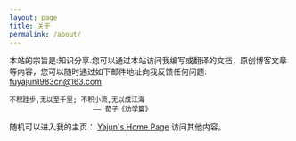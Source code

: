 ```yaml
---
layout: page
title: 关于
permalink: /about/
---
```


本站的宗旨是:知识分享.您可以通过本站访问我编写或翻译的文档，原创博客文章等内容，您可以随时通过如下邮件地址向我反馈任何问题: fuyajun1983cn@163.com


```
不积跬步,无以至千里; 不积小流,无以成江海 
                     —— 荀子《劝学篇》
```

<p>
随机可以进入我的主页： <a href="http://ifjy.me">Yajun's Home Page</a> 访问其他内容。
</p>